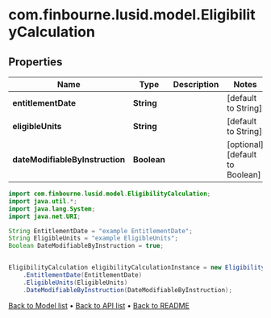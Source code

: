 # com.finbourne.lusid.model.EligibilityCalculation

## Properties

Name | Type | Description | Notes
------------ | ------------- | ------------- | -------------
**entitlementDate** | **String** |  | [default to String]
**eligibleUnits** | **String** |  | [default to String]
**dateModifiableByInstruction** | **Boolean** |  | [optional] [default to Boolean]

```java
import com.finbourne.lusid.model.EligibilityCalculation;
import java.util.*;
import java.lang.System;
import java.net.URI;

String EntitlementDate = "example EntitlementDate";
String EligibleUnits = "example EligibleUnits";
Boolean DateModifiableByInstruction = true;


EligibilityCalculation eligibilityCalculationInstance = new EligibilityCalculation()
    .EntitlementDate(EntitlementDate)
    .EligibleUnits(EligibleUnits)
    .DateModifiableByInstruction(DateModifiableByInstruction);
```


[Back to Model list](../README.md#documentation-for-models) &#8226; [Back to API list](../README.md#documentation-for-api-endpoints) &#8226; [Back to README](../README.md)
